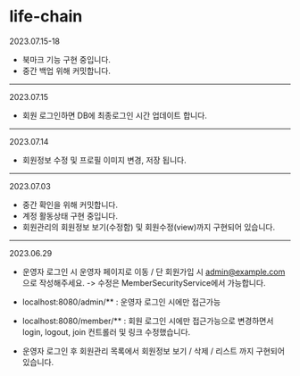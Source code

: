 # life-chain

2023.07.15-18
- 북마크 기능 구현 중입니다.
- 중간 백업 위해 커밋합니다.
-------------------------------------------------------------
2023.07.15
- 회원 로그인하면 DB에 최종로그인 시간 업데이트 합니다.
--------------------------------------------------------------
2023.07.14
- 회원정보 수정 및 프로필 이미지 변경, 저장 됩니다.
--------------------------------------------------------------
2023.07.03
- 중간 확인을 위해 커밋합니다.
- 계정 활동상태 구현 중입니다.
- 회원관리의 회원정보 보기(수정함) 및 회원수정(view)까지 구현되어 있습니다.
--------------------------------------------------------------
2023.06.29
- 운영자 로그인 시 운영자 페이지로 이동 / 단 회원가입 시 admin@example.com 으로 작성해주세요.
-> 수정은 MemberSecurityService에서 가능합니다.

- localhost:8080/admin/** : 운영자 로그인 시에만 접근가능
- localhost:8080/member/** : 회원 로그인 시에만 접근가능으로 변경하면서 login, logout, join 컨트롤러 및 링크 수정했습니다.

- 운영자 로그인 후 회원관리 목록에서 회원정보 보기 / 삭제 / 리스트 까지 구현되어 있습니다.
